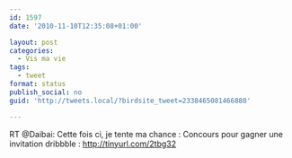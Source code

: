 ```yaml
---
id: 1597
date: '2010-11-10T12:35:08+01:00'

layout: post
categories:
  - Vis ma vie
tags:
  - tweet
format: status
publish_social: no
guid: 'http://tweets.local/?birdsite_tweet=2338465081466880'

---
```


RT @Daibai: Cette fois ci, je tente ma chance : Concours pour gagner une invitation dribbble : http://tinyurl.com/2tbg32